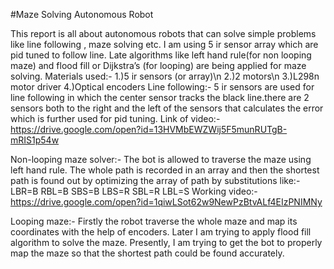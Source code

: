 #Maze Solving Autonomous Robot
                              
This report is all about autonomous robots that can solve simple problems like line following , maze solving etc. I am using 5 ir sensor array which are pid tuned to follow line. Late algorithms like left hand rule(for non looping maze) and flood fill or Dijkstra’s (for looping) are being applied for maze solving.
Materials used:-
1.)5 ir sensors (or array)\n
2.)2 motors\n
3.)L298n motor driver
4.)Optical encoders
Line following:-
5 ir sensors are used for line following in which the center sensor tracks the black line.there are 2 sensors both to the right and the left of the sensors that calculates the error which is further used for pid tuning.
Link of video:-
https://drive.google.com/open?id=13HVMbEWZWij5F5munRUTgB-mRIS1p54w

Non-looping maze solver:-
The bot is allowed to traverse the maze using left hand rule. The whole path is recorded in an array and then the shortest path is found out by optimizing the array of path by substitutions like:-
LBR=B
RBL=B
SBS=B
LBS=R
SBL=R
LBL=S
Working video:-
https://drive.google.com/open?id=1qiwLSot62w9NewPzBtvALf4EIzPNIMNy

Looping maze:-
Firstly the robot traverse the whole maze and map its coordinates with the help of encoders. Later I am trying to apply flood fill algorithm to solve the maze.
Presently, I am trying to get the bot to properly map the maze so that the shortest path could be found accurately.  
